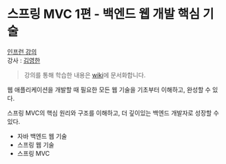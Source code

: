# 스프링 MVC 1편 - 백엔드 웹 개발 핵심 기술
[인프런 강의](https://www.inflearn.com/course/스프링-mvc-1#)<br>
강사 : [김영한](https://www.inflearn.com/users/@yh)

> 강의를 통해 학습한 내용은 [wiki](https://github.com/Sangyong-Jeon/Inflearn_SpringMVC1/wiki)에 문서화합니다.

웹 애플리케이션을 개발할 때 필요한 모든 웹 기술을 기초부터 이해하고, 완성할 수 있다.

스프링 MVC의 핵심 원리와 구조를 이해하고, 더 깊이있는 백엔드 개발자로 성장할 수 있다.
- 자바 백엔드 웹 기술
- 스프링 웹 기술
- 스프링 MVC


